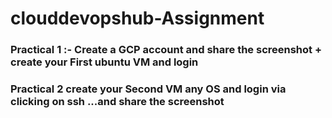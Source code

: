 # clouddevopshub-Assignment

### Practical 1 :- Create a GCP account and share the screenshot + create your First ubuntu VM and login

### Practical 2  create your Second VM any OS  and login via clicking on ssh ...and share the screenshot
